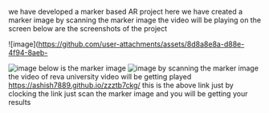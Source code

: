 we have developed a marker based AR project 
here we have created a marker image by scanning the marker image the video will be playing on the screen 
below are the screenshots of the project 

![image](https://github.com/user-attachments/assets/8d8a8e8a-d88e-4f94-8aeb-

![image](https://github.com/user-attachments/assets/561d9f93-b13e-4ef0-b1bd-4762774d1e04)
below is the marker image 
![image](https://github.com/user-attachments/assets/e1fe7994-9338-4045-9c4b-36fef2f3b6f4)
by scanning the marker image the video of reva university video will be getting played 
https://ashish7889.github.io/zzztb7ckg/
this is the above link just by clocking the link just scan the marker image and you will be getting your results 

